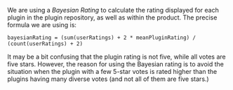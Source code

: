 [//]: # (title: Plugins Rating)

We are using a *Bayesian Rating* to calculate the rating displayed for each plugin in the plugin repository, as well as within the product. The precise formula we are using is:

```
bayesianRating = (sum(userRatings) + 2 * meanPluginRating) / (count(userRatings) + 2)
```

It may be a bit confusing that the plugin rating is not five, while all votes are five stars. However, the reason for using the Bayesian rating is to avoid the situation when the plugin with a few 5-star votes is rated higher than the plugins having many diverse votes (and not all of them are five stars.)
